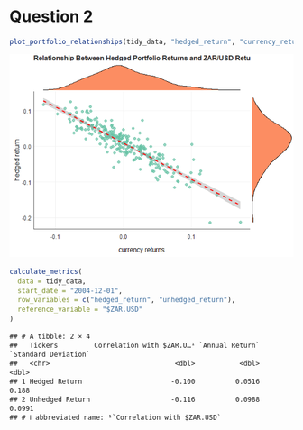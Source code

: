 # Question 2

``` r
plot_portfolio_relationships(tidy_data, "hedged_return", "currency_returns")
```

![](README_files/figure-gfm/plot-scatter-1.png)<!-- -->

``` r
calculate_metrics(
  data = tidy_data,
  start_date = "2004-12-01",
  row_variables = c("hedged_return", "unhedged_return"),
  reference_variable = "$ZAR.USD"
)
```

    ## # A tibble: 2 × 4
    ##   Tickers         Correlation with $ZAR.U…¹ `Annual Return` `Standard Deviation`
    ##   <chr>                               <dbl>           <dbl>                <dbl>
    ## 1 Hedged Return                      -0.100          0.0516               0.188 
    ## 2 Unhedged Return                    -0.116          0.0988               0.0991
    ## # ℹ abbreviated name: ¹​`Correlation with $ZAR.USD`
